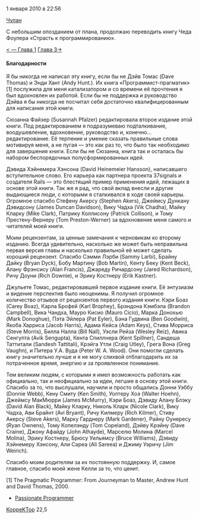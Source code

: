 1 января 2010 в 22:56

[Чулан](http://habrahabr.ru/hub/closet/ "Вы не подписаны на этот хаб")

С небольшим опозданием от плана, продолжаю переводить книгу Чеда Фоулера
«Страсть к программированию».


[\< — Глава 1](http://koppektop.habrahabr.ru/blog/79254/) [Глава 3-\>](http://koppektop.habrahabr.ru/blog/79840/)

#### Благодарности

Я бы никогда не написал эту книгу, если бы не Дэйв Томас (Dave Thomas)
и Энди Хант (Andy Hunt.). Их книга «Программист-прагматик» [1] послужила
для меня катализатором и со времени её прочтения я был вдохновлен их
работой. Если бы не поддержка и руководство Дэйва я бы никогда не
посчитал себя достаточно квалифицированным для написания этой книги.

Сюзанна Файзер (Susannah Pfalzer) редактировала второе издание этой
книги. Под редактированием я подразумеваю подталкивание, воодушевление,
вдохновение, руководство и, конечно… редактирование. Её терпение и
умение сказать правильные слова мотивируя меня, а не пугая — это как раз
то, что было так необходимо для завершения книги. Если бы не Сюзанна,
книга так и осталась бы набором беспорядочных полусформированных идей.

Дэвида Хэйнемера Хэнсона (David Heinemeier Hansson), написавшего
вступительное слово. Его карьера как партнера проекта 37signals и
создателя Rails — это блестящий пример применения идей, лежащих в основе
этой книги. Так же я рад, что свой вклад внесли и другие выдающиеся
люди, с которыми я сталкивался в ходе своей карьеры. Огромное спасибо
Стефену Акерсу (Stephen Akers), Джеймсу Дункану Дэвидсону (James Duncan
Davidson), Вику Чадха (Vik Chadha), Майку Кларку (Mike Clark), Патрику
Коллисону (Patrick Collison), и Тому Престену-Вернеру (Tom
Preston-Werner) за вдохновение меня самого и читателей моей книги.

Моим рецензентам, за ценные замечания к черновикам ко второму изданию.
Всегда удивительно, насколько же может быть неправильна первая версия
главы и насколько правильной её может сделать хороший рецензент. Спасибо
Сэмми Лэрби (Sammy Larbi), Брайну Дайку (Bryan Dyck), Бобу Мартину (Bob
Martin), Кенту Беку (Kent Beck), Алану Фрэнсису (Alan Francis), Джареду
Ричардсону (Jared Richardson), Ричу Доуни (Rich Downie), и Эрику
Костнеру (Erik Kastner).

Джульете Томас, редактировавшей первое издание книги. Её энтузиазм и
видение перспектив было неоценимы. Я получил огромное количество отзывов
от рецензентов первого издания книги: Кэри Боаз (Carey Boaz), Карла
Брофей (Karl Brophey), Брэндона Кэмбэла (Brandon Campbell), Вика Чандха,
Мауро Кисио (Mauro Cicio), Марка Донохью (Mark Donoghue), Пэта Эйлера
(Pat Eyler), Бэна Гудвина (Ben Goodwin), Якоба Харриса (Jacob Harris),
Адама Кейса (Adam Keys), Стива Морриса (Steve Morris), Билла Налла (Bill
Nall), Уэсли Рейза (Wesley Reiz), Авика Сенгупта (Avik Sengupta), Кента
Спиллнера (Kent Spillner), Сандеша Таттитали (Sandesh Tattitali), Крэйга
Утли (Craig Utley), Грега Вона (Greg Vaughn), и Питера У.А. Вуда (Peter
W. A. Wood). Они помогли сделать книгу значительно лучше и я не могу
слихвой отблагодарить их за потраченное время, энергию и за проявленное
понимание.

Тем великим людям, с которыми я имел возможность работать как
официально, так и неофициально за идеи, легшие в основу этой книги.
Спасибо за то, что выслушали, научили и просто общались Донни Уэббу
(Donnie Webb), Кену Смиту (Ken Smith), Уолтеру Хоэ (Walter Hoehn),
Джеймсу МакМюрри (James McMurry), Кэри Боаз, Дэвиду Алану Блэку (David
Alan Black), Майку Кларку, Николь Кларк (Nicole Clark), Вику Чадха, Ави
Брайнт (Avi Bryant), Ричу Килмеру (Rich Kilmer), Стиву Акерсу (Steve
Akers), Марку Гарднеру (Mark Gardener), Райну Оунересу (Ryan Ownens),
Тому Копелэнду (Tom Copeland), Дэйву Крэйну (Dave Craine), Джону Афайду
(John Athayde), Марселю Молина (Marcel Molina), Эрику Костнеру, Брюсу
Уильямсу (Bruce Williams), Дэвиду Хэйнемеру Хэнсону, Али Сареа (Ali
Sareea) и Джиму Уэричу (Jim Weirich).

Спасибо моим родителям за их постоянную поддержку. И, самое главное,
спасибо моей жене Келли за то, что ценит.



[1] The Pragmatic Programmer: From Journeyman to Master, Andrew Hunt
and David Thomas, 2000.

-  [Passionate Programmer](http://habrahabr.ru/search/?q=%5BPassionate%20Programmer%5D&target_type=posts)

[KoppeKTop](http://habrahabr.ru/users/KoppeKTop/ "Автор текста") 22,5

